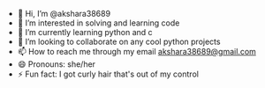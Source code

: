 - 👋 Hi, I’m @akshara38689
- 👀 I’m interested in solving and learning code
- 🌱 I’m currently learning python and c
- 💞️ I’m looking to collaborate on any cool python projects
- 📫 How to reach me through my email akshara38689@gmail.com
- 😄 Pronouns: she/her
- ⚡ Fun fact: I got curly hair that's out of my control

<!---
akshara38689/akshara38689 is a ✨ special ✨ repository because its `README.md` (this file) appears on your GitHub profile.
You can click the Preview link to take a look at your changes.
--->
